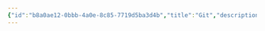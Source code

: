 ```yaml
---
{"id":"b8a0ae12-0bbb-4a0e-8c85-7719d5ba3d4b","title":"Git","description":"Overview of Git tag.","publish":true,"date_created":"Friday, October 4th 2024, 12:16:02 am","date_modified":"Friday, October 4th 2024, 12:24:11 am","editing_lock":true,"live_preview":true,"cssclasses":["mado-heading"],"path":"tags/Tools/Git.md","permalink":"/tags/tools/git/","PassFrontmatter":true}
---
```


